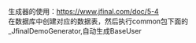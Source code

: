 生成器的使用：https://www.jfinal.com/doc/5-4  
在数据库中创建对应的数据表，然后执行common包下面的_JfinalDemoGenerator,自动生成BaseUser  
